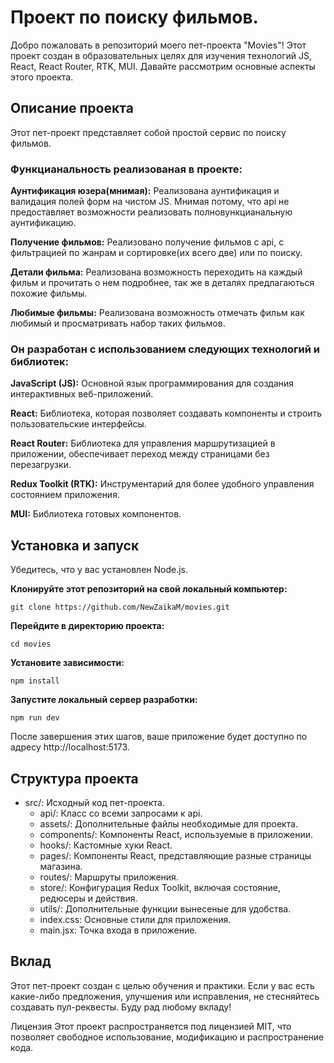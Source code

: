 # Проект по поиску фильмов.

Добро пожаловать в репозиторий моего пет-проекта "Movies"! Этот проект создан в образовательных целях для изучения технологий JS, React, React Router, RTK, MUI. Давайте рассмотрим основные аспекты этого проекта.

## Описание проекта
Этот пет-проект представляет собой простой cервис по поиску фильмов. 

### Функцианальность реализованая в проекте:

**Аунтификация юзера(мнимая):** Реализована аунтификация и валидация полей форм на чистом JS. Мнимая потому, что api не предоставляет возможности реализовать полновункцианальную аунтификацию.

**Получение фильмов:** Реализовано получение фильмов с api, с фильтрацией по жанрам и сортировке(их всего две) или по поиску.

**Детали фильма:** Реализована возможность переходить на каждый фильм и прочитать о нем подробнее, так же в деталях предлагаються похожие фильмы.

**Любимые фильмы:** Реализована возможность отмечать фильм как любимый и просматривать набор таких фильмов.


### Он разработан с использованием следующих технологий и библиотек:

**JavaScript (JS):** Основной язык программирования для создания интерактивных веб-приложений.

**React:** Библиотека, которая позволяет создавать компоненты и строить пользовательские интерфейсы.

**React Router:** Библиотека для управления маршрутизацией в приложении, обеспечивает переход между страницами без перезагрузки.

**Redux Toolkit (RTK):** Инструментарий для более удобного управления состоянием приложения.

**MUI:** Библиотека готовых компонентов.

## Установка и запуск
Убедитесь, что у вас установлен Node.js.

**Клонируйте этот репозиторий на свой локальный компьютер:**
```
git clone https://github.com/NewZaikaM/movies.git
```

**Перейдите в директорию проекта:**
```
cd movies
```

**Установите зависимости:**
```
npm install
```

**Запустите локальный сервер разработки:**
```
npm run dev
```

После завершения этих шагов, ваше приложение будет доступно по адресу http://localhost:5173.

## Структура проекта
- src/: Исходный код пет-проекта.
  - api/: Класс со всеми запросами к api.
  - assets/: Дополнительные файлы необходимые для проекта.
  - components/: Компоненты React, используемые в приложении.
  - hooks/: Кастомные хуки React.
  - pages/: Компоненты React, представляющие разные страницы магазина.
  - routes/: Маршруты приложения.
  - store/: Конфигурация Redux Toolkit, включая состояние, редюсеры и действия.
  - utils/: Дополнительные функции вынесеные для удобства.
  - index.css: Основные стили для приложения.
  - main.jsx: Точка входа в приложение.

## Вклад
Этот пет-проект создан с целью обучения и практики. Если у вас есть какие-либо предложения, улучшения или исправления, не стесняйтесь создавать пул-реквесты. Буду рад любому вкладу!

Лицензия
Этот проект распространяется под лицензией MIT, что позволяет свободное использование, модификацию и распространение кода.
